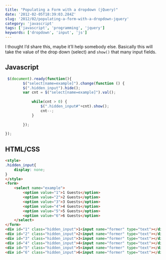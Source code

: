 ```yaml
---
title: "Populating a Form with a dropdown (jQuery)"
date: '2012-02-05T18:39:03.284Z'
slug: '2012/02/populating-a-form-with-a-dropdown-jquery'
category: 'javascript'
tags: ['javascript', 'programming', 'jquery']
keywords: ['dropdown', 'input', 'js']
---
```

I thought I’d share this, maybe it’ll help somebody else. Basically this will take the value of the drop down (select) and `show()` that many input fields.

## Javascript
```js
 $(document).ready(function(){
	    $("select[name=example]").change(function () {
	    $(".hidden_input").hide();
		var cnt = $("select[name=example]").val();  
			
			while(cnt > 0) {
				$(".hidden_input#"+cnt).show();
				cnt--;	
			}
			
	    });
	 
});
```
## HTML/CSS
```html
<style>
.hidden_input{
	display: none;
}
</style>
<form>
    <select name="example">
        <option value="1">1 Guests</option>
        <option value="2">2 Guests</option>
        <option value="3">3 Guests</option>
        <option value="4">4 Guests</option>
        <option value="5">5 Guests</option>
        <option value="6">6 Guests</option>
    </select>
</form>
<div id="1" class="hidden_input">1<input name="former" type="text"></div>
<div id="2" class="hidden_input">2<input name="former" type="text"></div>
<div id="3" class="hidden_input">3<input name="former" type="text"></div>
<div id="4" class="hidden_input">4<input name="former" type="text"></div>
<div id="5" class="hidden_input">5<input name="former" type="text"></div>
<div id="6" class="hidden_input">6<input name="former" type="text"></div>
```